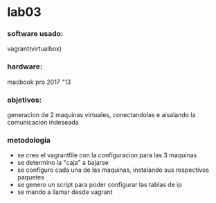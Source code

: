 # lab03

### software usado:
vagrant(virtualbox)

### hardware:
macbook pro 2017 "13

### objetivos:
generacion de 2 maquinas virtuales, conectandolas e aisalando la comunicacion indeseada

### metodologia
- se creo el vagrantfile con la configuracion para las 3 maquinas
- se determino la "caja" a bajarse
- se configuro cada una de las maquinas, instalando sus respectivos paquetes
- se genero un script para poder configurar las tablas de ip
- se mando a llamar desde vagrant
